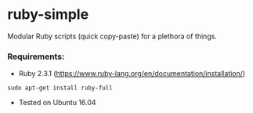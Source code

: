 # ruby-simple
Modular Ruby scripts (quick copy-paste) for a plethora of things.

### Requirements:
- Ruby 2.3.1 (https://www.ruby-lang.org/en/documentation/installation/)
```
sudo apt-get install ruby-full
```
- Tested on Ubuntu 16.04

